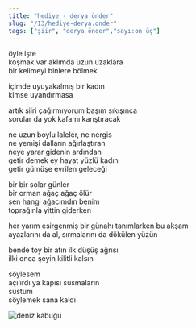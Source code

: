 ```yaml
---
title: "hediye - derya önder"
slug: "/13/hediye-derya.onder"
tags: ["şiir", "derya önder","sayı:on üç"]
---
```

öyle işte  
koşmak var aklımda uzun uzaklara\
bir kelimeyi binlere bölmek

içimde uyuyakalmış bir kadın\
kimse uyandırmasa

artık şiiri çağırmıyorum başım sıkışınca\
sorular da yok kafamı karıştıracak

ne uzun boylu laleler, ne nergis\
ne yemişi dalların ağırlaştıran\
neye yarar gidenin ardından\
getir demek ey hayat yüzlü kadın\
getir gümüşe evrilen geleceği

bir bir solar günler\
bir orman ağaç ağaç ölür\
sen hangi ağacımdın benim\
toprağınla yittin giderken

her yarım esirgenmiş bir günahı tanımlarken bu akşam\
ayazlarını da al, sırmalarını da dökülen yüzün

bende toy bir atın ilk düşüş ağrısı\
ilki onca şeyin kilitli kalsın

söylesem\
açılırdı ya kapısı susmaların\
sustum\
söylemek sana kaldı

![deniz kabuğu](/img/13.03.jpg)